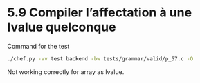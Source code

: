 # 5.9 Compiler l’affectation à une lvalue quelconque
Command for the test
```bash
./chef.py -vv test backend -bw tests/grammar/valid/p_57.c -O
```

Not working correctly for array as lvalue.
